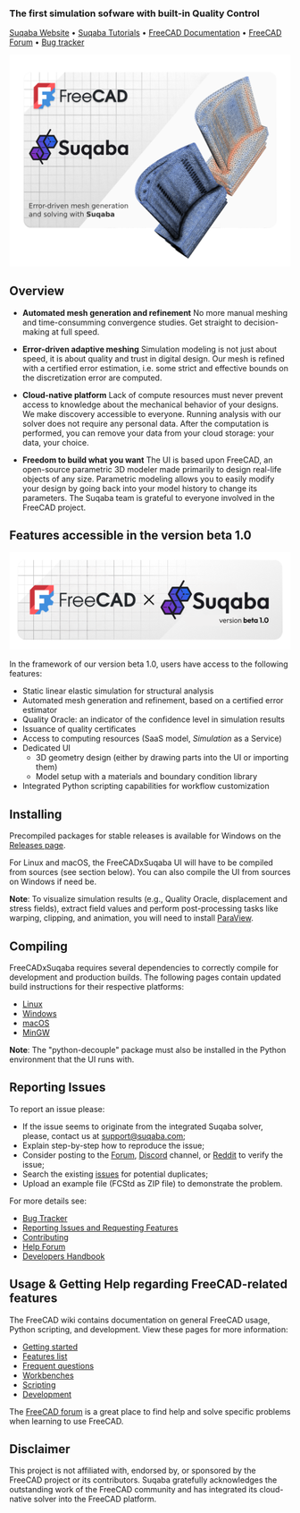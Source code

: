 ### The first simulation sofware with built-in Quality Control

[Suqaba Website](https://suqaba.com) •
[Suqaba Tutorials](https://yt.link.com) •
[FreeCAD Documentation](https://wiki.freecad.org) •
[FreeCAD Forum](https://forum.freecad.org/) •
[Bug tracker](https://github.com/clementvella/SuqabaUI/issues)

<a href="https://suqaba.com"><img src="/src/Gui/Icons/freecadsplash_2x.png" width="800"/></a>

Overview
--------

* **Automated mesh generation and refinement** No more manual meshing and time-consumming
convergence studies. Get straight to decision-making at full speed.

* **Error-driven adaptive meshing** Simulation modeling is not just about speed,
it is about quality and trust in digital design. Our mesh is refined with a
certified error estimation, i.e. some strict and effective bounds on the
discretization error are computed.

* **Cloud-native platform** Lack of compute resources must never prevent access
to knowledge about the mechanical behavior of your designs. We make discovery
accessible to everyone. Running analysis with our solver does not require any
personal data. After the computation is performed, you can remove your data
from your cloud storage: your data, your choice.

* **Freedom to build what you want** The UI is based upon FreeCAD, an open-source
parametric 3D modeler made primarily to design real-life objects of any size. 
Parametric modeling allows you to easily modify your design by going back into 
your model history to change its parameters. The Suqaba team is grateful to
everyone involved in the FreeCAD project.

Features accessible in the version beta 1.0
--------

<a href="https://suqaba.com"><img src="/src/Gui/Icons/freecadabout.png" height="175px"></a>

In the framework of our version beta 1.0, users have access to the following features:
- Static linear elastic simulation for structural analysis
- Automated mesh generation and refinement, based on a certified error estimator
- Quality Oracle: an indicator of the confidence level in simulation results
- Issuance of quality certificates
- Access to computing resources (SaaS model, _Simulation_ as a Service)
- Dedicated UI
  - 3D geometry design (either by drawing parts into the UI or importing them)
  - Model setup with a materials and boundary condition library
- Integrated Python scripting capabilities for workflow customization

Installing
----------

Precompiled packages for stable releases is available for Windows on the
[Releases page](https://github.com/clementvella/SuqabaUI/releases).

For Linux and macOS, the FreeCADxSuqaba UI will have to be compiled from sources
(see section below). You can also compile the UI from sources on Windows if need be.

**Note**: To visualize simulation results (e.g., Quality Oracle, displacement and stress fields),
extract field values and perform post-processing tasks like warping, clipping, and animation,
you will need to install [ParaView](https://www.paraview.org/download/).

Compiling
---------

FreeCADxSuqaba requires several dependencies to correctly compile for development and
production builds. The following pages contain updated build instructions for
their respective platforms:

- [Linux](https://wiki.freecad.org/Compile_on_Linux)
- [Windows](https://wiki.freecad.org/Compile_on_Windows)
- [macOS](https://wiki.freecad.org/Compile_on_MacOS)
- [MinGW](https://wiki.freecad.org/Compile_on_MinGW)

**Note**: The "python-decouple" package must also be installed in the Python environment
that the UI runs with.

Reporting Issues
---------

To report an issue please:

- If the issue seems to originate from the integrated Suqaba solver, please, contact us at support@suqaba.com;
- Explain step-by-step how to reproduce the issue; 
- Consider posting to the [Forum](https://forum.freecad.org), [Discord](https://discord.com/invite/w2cTKGzccC) channel, or [Reddit](https://www.reddit.com/r/FreeCAD) to verify the issue; 
- Search the existing [issues](https://github.com/FreeCAD/FreeCAD/issues) for potential duplicates;
- Upload an example file (FCStd as ZIP file) to demonstrate the problem.

For more details see:

- [Bug Tracker](https://github.com/FreeCAD/FreeCAD/issues)
- [Reporting Issues and Requesting Features](https://github.com/FreeCAD/FreeCAD/issues/new/choose)
- [Contributing](https://github.com/FreeCAD/FreeCAD/blob/main/CONTRIBUTING.md)
- [Help Forum](https://forum.freecad.org/viewforum.php?f=3)
- [Developers Handbook](https://freecad.github.io/DevelopersHandbook/)

Usage & Getting Help regarding FreeCAD-related features
--------------------

The FreeCAD wiki contains documentation on 
general FreeCAD usage, Python scripting, and development.
View these pages for more information:

- [Getting started](https://wiki.freecad.org/Getting_started)
- [Features list](https://wiki.freecad.org/Feature_list)
- [Frequent questions](https://wiki.freecad.org/FAQ/en)
- [Workbenches](https://wiki.freecad.org/Workbenches)
- [Scripting](https://wiki.freecad.org/Power_users_hub)
- [Development](https://wiki.freecad.org/Developer_hub)

The [FreeCAD forum](https://forum.freecad.org) is a great place
to find help and solve specific problems when learning to use FreeCAD.

Disclaimer
--------------------

This project is not affiliated with, endorsed by, or sponsored by the FreeCAD project
or its contributors. Suqaba gratefully acknowledges the outstanding work of the FreeCAD
community and has integrated its cloud-native solver into the FreeCAD platform.
